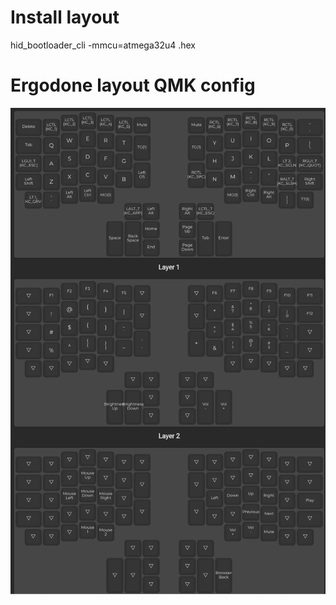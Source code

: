 # Install layout
hid_bootloader_cli -mmcu=atmega32u4 <filename>.hex

# Ergodone layout QMK config

![Layout](layout.png?raw=true)
